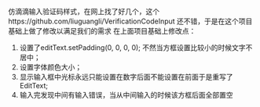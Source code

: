 仿滴滴输入验证码样式，在网上找了好几个，这个https://github.com/liuguangli/VerificationCodeInput 还不错，于是在这个项目基础上做了修改以满足我们的需求
在上面项目基础上修改点：

1. 设置了editText.setPadding(0, 0, 0, 0); 不然当方框设置比较小的时候文字不居中；
2. 设置字体颜色大小；
3. 显示输入框中光标永远只能设置在数字后面不能设置在前面于是重写了EditText;
4. 输入完发现中间有输入错误，当从中间输入的时候该方框后面全部置空


